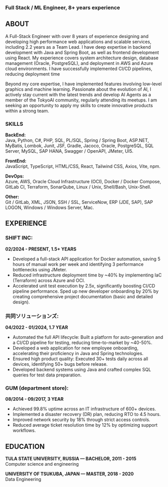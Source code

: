 ### Full Stack / ML Engineer, 8+ years experience

## ABOUT

A Full-Stack Engineer with over 8 years of experience designing and developing high performance web applications and scalable services, including 2.2 years as a Team Lead. I have deep expertise in backend development with Java and Spring Boot, as well as frontend development using React. My experience covers system architecture design, database management (Oracle, PostgreSQL), and deployment in AWS and Azure cloud environments. I have successfully implemented CI/CD pipelines, reducing deployment time

Beyond my core expertise, I have implemented features involving low-level graphics and machine learning. Passionate about the evolution of AI, I actively stay current with the latest trends and develop AI Agents as a member of the TokyoAI community, regularly attending its meetups. I am seeking an opportunity to apply my skills to create innovative products within a strong team.


### SKILLS

**BackEnd:**  
Java, Python, C#, PHP, SQL, PL/SQL, Spring / Spring Boot, ASP.NET, MyBatis, Lombok, Junit, JSF, Gradle, Jacoco, Oracle, PostgreSQL, SQL Server, MySQL, SAP HANA, Swagger / OpenAPI, JMeter, UI5.

**FrontEnd:**  
JavaScript, TypeScript, HTML/CSS, React, Tailwind CSS, Axios, Vite, npm.

**DevOps:**  
Azure, AWS, Oracle Cloud Infrastructure (OCI), Docker / Docker Compose, GitLab CI, Terraform, SonarQube, Linux / Unix, Shell/Bash, Unix-Shell.

**Other:**  
Git / GitLab, XML, JSON, SSH / SSL, ServiceNow, ERP (JDE, SAP), SAP LOGON, Windows / Windows Server, Mac.


## EXPERIENCE

### SHIFT INC:
**02/2024 - PRESENT, 1.5+ YEARS**

- Developed a full-stack API application for Docker automation, saving 5 hours of manual work per week and identifying 3 performance bottlenecks using JMeter.
- Reduced infrastructure deployment time by ~40% by implementing IaC (Terraform) across Azure and OCI.
- Accelerated unit test execution by 2.5x, significantly boosting CI/CD pipeline performance. Sped up new developer onboarding by 20% by creating comprehensive project documentation (basic and detailed design).

### 共同ソリューションズ:
**04/2022 - 01/2024, 1.7 YEAR**

- Automated the full API lifecycle: Built a platform for auto-generation and a CI/CD pipeline for testing, reducing time-to-market by ~40-50%.
- Developed a web application for new employee onboarding, accelerating their proficiency in Java and Spring technologies.
- Ensured high product quality: Executed 30+ tests daily across all devices, identifying 50+ bugs before release.
- Developed backend systems using Java and crafted complex SQL queries for test data preparation.

### GUM (department store):
**08/2014 - 09/2017, 3 YEAR**

- Achieved 99.8% uptime across an IT infrastructure of 600+ devices.
- Implemented a disaster recovery (DR) plan, reducing RTO to 4.5 hours.
- Improved network security by 18% through strict access controls.
- Reduced average ticket resolution time by 12% by optimizing support workflows.


## EDUCATION

**TULA STATE UNIVERSITY, RUSSIA — BACHELOR, 2011 - 2015**  
Computer science and engineering

**UNIVERSITY OF TSUKUBA, JAPAN — MASTER, 2018 - 2020**  
Data Engineering
